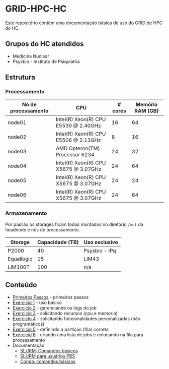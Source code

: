 # GRID-HPC-HC

Este repositório contém uma documentação básica de uso do GRID de HPC do HC.

## Grupos do HC atendidos

  * Medicina Nuclear
  * Psysbio - Instituto de Psiquiatria

## Estrutura

### Processamento

| Nó de processamento | CPU                                   | # cores | Memória RAM (GB) |
| ------------------- | ------------------------------------- | ------- | ---------------- |
| node01              | Intel(R) Xeon(R) CPU E5530  @ 2.40GHz | 16      | 64               |
| node02              | Intel(R) Xeon(R) CPU E5506  @ 2.13GHz | 8       | 16               |
| node03              | AMD Opteron(TM) Processor 6234        | 24      | 32               |
| node04              | Intel(R) Xeon(R) CPU X5675  @ 3.07GHz | 24      | 64               |
| node05              | Intel(R) Xeon(R) CPU X5675  @ 3.07GHz | 24      | 24               |
| node06              | Intel(R) Xeon(R) CPU X5675  @ 3.07GHz | 24      | 64               |

### Armazenamento

Por padrão os storages ficam todos montados no diretório `/mnt` da headnode e nós de processamento.

| Storage             | Capacidade (TB) | Uso exclusivo |
| ------------------- | --------------- | ------------- |
| P2000               | 40              | Psysbio - IPq |
| Equallogic          | 15              | LIM43         |
| LIM100T             | 100             | n/a           |

## Conteúdo

  * [Primeiros Passos](basic/README.md) - primeiros passos
  * [Exercicio 1](exercicio1/README.md) - uso básico
  * [Exercicio 2](exercicio2/README.md) - gerenciando os logs do job
  * [Exercicio 3](exercicio3/README.md) - solicitando recursos (cpu e memoria)
  * [Exercicio 4](exercicio4/README.md) - solicitando funcionalidades personalizadas (não programáticos)
  * [Exercicio 5](exercicio5/README.md) - definindo a partição (fila) correta
  * [Exercicio 6](exercicio6/README.md) - criando uma lista de jobs e colocando na fila para processamento
  * Documentação
    * [SLURM: Comandos básicos](docs/slurm-basic-commands.md)
    * [SLURM para usuários PBS](docs/pbs-to-slurm.md)
    * [Conda: comandos básicos](docs/conda-basic-commands.md)
